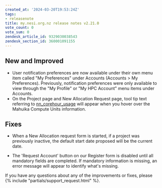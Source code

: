```yaml
---
created_at: '2024-03-20T19:53:24Z'
tags:
- releasenote
title: my.nesi.org.nz release notes v2.21.0
vote_count: 0
vote_sum: 0
zendesk_article_id: 9329030038543
zendesk_section_id: 360001091155
---
```


## New and Improved

- User notification preferences are now available under their own menu
    item called "My Preferences" under Accounts (Accounts &gt; My
    Preferences). Previously, notification preferences were only
    available to view through the "My Profile" or "My HPC Account" menu
    items under Accounts.
- On the Project page and New Allocation Request page, tool tip text
    referring to
    [nn\_corehour\_usage](../../Scientific_Computing/Running_Jobs_on_Maui_and_Mahuika/Checking_your_projects_usage_using_nn_corehour_usage.md)
    will appear when you hover over the Mahuika Compute Units
    information.

## Fixes

- When a New Allocation request form is started, if a project was
    previously inactive, the default start date proposed will be the
    current date.

- The 'Request Account' button on our Register form is disabled until
    all mandatory fields are completed. If mandatory information is
    missing, an error message will appear to identify what's missing.

If you have any questions about any of the improvements or fixes, please
{% include "partials/support_request.html" %}.
